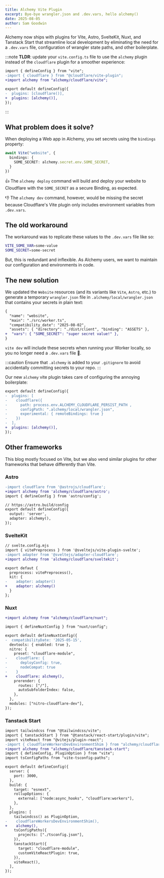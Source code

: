 ```yaml
---
title: Alchemy Vite Plugin
excerpt: Bye-bye wrangler.json and .dev.vars, hello alchemy()
date: 2025-08-05
author: Sam Goodwin
---
```


Alchemy now ships with plugins for Vite, Astro, SvelteKit, Nuxt, and Tanstack Start that streamline local development by eliminating the need for a `.dev.vars` file, configuration of wrangler state paths, and other boilerplate.

:::note
__TLDR__: update your `vite.config.ts` file to use the `alchemy` plugin instead of the `cloudflare` plugin for a smoother experience:

```diff lang='ts'
import { defineConfig } from "vite";
-import { cloudflare } from "@cloudflare/vite-plugin";
+import alchemy from "alchemy/cloudflare/vite";

export default defineConfig({
-  plugins: [cloudflare()],
+  plugins: [alchemy()],
});
```
:::

## What problem does it solve?

When deploying a Web app in Alchemy, you set secrets using the `bindings` property:

```ts
await Vite("website", {
  bindings: {
    SOME_SECRET: alchemy.secret.env.SOME_SECRET,
  }
})
```

👍 The `alchemy deploy` command will build and deploy your website to Cloudflare with the `SOME_SECRET` as a secure Binding, as expected.

👎 The `alchemy dev` command, however, would be missing the secret because Cloudflare's Vite plugin only includes environment variables from `.dev.vars`.

## The old workaround

The workaround was to replicate these values to the `.dev.vars` file like so:

```sh
VITE_SOME_VAR=some-value
SOME_SECRET=some-secret
```

But, this is redundant and inflexible. As Alchemy users, we want to maintain our configuration and environments in code.

## The new solution

We updated the `Website` resources (and its variants like `Vite`, `Astro`, etc.) to generate a temporary `wrangler.json` file in `.alchemy/local/wrangler.json` that contains your secrets in plain text:

```diff lang='json'
{
  "name": "website",
  "main": "./src/worker.ts",
  "compatibility_date": "2025-08-02",
  "assets": { "directory": "./dist/client", "binding": "ASSETS" },
+  "vars": { "SOME_SECRET": "super secret value!" },
}
```

`vite dev` will include these secrets when running your Worker locally, so you no longer need a `.dev.vars` file 🎉.

:::caution
Ensure that `.alchemy` is added to your `.gitignore` to avoid accidentally committing secrets to your repo.
:::

Our new `alchemy` vite plugin takes care of configuring the annoying boilerplate: 

```diff lang='ts'
export default defineConfig({
-  plugins: [
-    cloudflare({ 
-      path: process.env.ALCHEMY_CLOUDFLARE_PERSIST_PATH ,
-      configPath: ".alchemy/local/wrangler.json",
-      experimental: { remoteBindings: true }
-    })
-  ],
+  plugins: [alchemy()],
});
```

## Other frameworks

This blog mostly focused on Vite, but we also vend similar plugins for other frameworks that behave differently than Vite.

### Astro

```diff lang='ts'
-import cloudflare from '@astrojs/cloudflare';
+import alchemy from 'alchemy/cloudflare/astro';
import { defineConfig } from 'astro/config';

// https://astro.build/config
export default defineConfig({
  output: 'server',
  adapter: alchemy(),
});
```

### SvelteKit

```diff lang='ts'
// svelte.config.mjs
import { vitePreprocess } from '@sveltejs/vite-plugin-svelte';
-import adapter from '@sveltejs/adapter-cloudflare';
+import alchemy from 'alchemy/cloudflare/sveltekit';

export defaut {
  preprocess: vitePreprocess(),
  kit: {
-    adapter: adapter()
+    adapter: alchemy()
  }
};
```

### Nuxt

```diff lang='ts'
+import alchemy from "alchemy/cloudflare/nuxt";

import { defineNuxtConfig } from "nuxt/config";

export default defineNuxtConfig({
-  compatibilityDate: '2025-05-15',
  devtools: { enabled: true },
  nitro: {
    preset: "cloudflare-module",
-    cloudflare: {
-      deployConfig: true,
-      nodeCompat: true
-    }
+    cloudflare: alchemy(),
    prerender: {
      routes: ["/"],
      autoSubfolderIndex: false,
    },
  },
  modules: ["nitro-cloudflare-dev"],
});
```

### Tanstack Start

```diff lang='ts'
import tailwindcss from "@tailwindcss/vite";
import { tanstackStart } from "@tanstack/react-start/plugin/vite";
import viteReact from "@vitejs/plugin-react";
-import { cloudflareWorkersDevEnvironmentShim } from "alchemy/cloudflare";
+import alchemy from "alchemy/cloudflare/tanstack-start";
import { defineConfig, PluginOption } from "vite";
import tsConfigPaths from "vite-tsconfig-paths";

export default defineConfig({
  server: {
    port: 3000,
  },
  build: {
    target: "esnext",
    rollupOptions: {
      external: ["node:async_hooks", "cloudflare:workers"],
    },
  },
  plugins: [
    tailwindcss() as PluginOption,
-    cloudflareWorkersDevEnvironmentShim(),
+    alchemy(),
    tsConfigPaths({
      projects: ["./tsconfig.json"],
    }),
    tanstackStart({
      target: "cloudflare-module",
      customViteReactPlugin: true,
    }),
    viteReact(),
  ],
});
```
